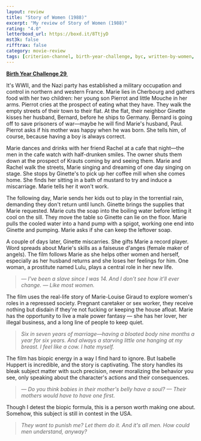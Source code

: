 ```yaml
---
layout: review
title: "Story of Women (1988)"
excerpt: "My review of Story of Women (1988)"
rating: "4.0"
letterboxd_url: https://boxd.it/8TtjyD
mst3k: false
rifftrax: false
category: movie-review
tags: [criterion-channel, birth-year-challenge, byc, written-by-women, edited-by-women, solidarity, 1001-movies]
---
```


<b><a href="https://boxd.it/sWI7Y/detail" target="_blank" rel="noopener">Birth Year Challenge 29 </a></b>

It's WWII, and the Nazi party has established a military occupation and control in northern and western France. Marie lies in Cherbourg and gathers food with her two children: her young son Pierrot and little Mouche in her arms. Pierrot cries at the prospect of eating what they have. They walk the empty streets of their town to their flat. At the flat, their neighbor Ginette kisses her husband, Bernard, before he ships to Germany. Bernard is going off to save prisoners of war—maybe he will find Marie's husband, Paul. Pierrot asks if his mother was happy when he was born. She tells him, of course, because having a boy is always correct.

Marie dances and drinks with her friend Rachel at a cafe that night—the men in the cafe watch with half-drunken smiles. The owner shuts them down at the prospect of Krauts coming by and seeing them. Marie and Rachel walk the streets, Marie singing and dreaming of one day singing on stage. She stops by Ginette's to pick up her coffee mill when she comes home. She finds her sitting in a bath of mustard to try and induce a miscarriage. Marie tells her it won't work.

The following day, Marie sends her kids out to play in the torrential rain, demanding they don't return until lunch. Ginette brings the supplies that Marie requested. Marie cuts the soap into the boiling water before letting it cool on the sill. They move the table so Ginette can lie on the floor. Marie pulls the cooled water into a hand pump with a spigot, working one end into Ginette and pumping. Marie asks if she can keep the leftover soap.

A couple of days later, Ginette miscarries. She gifts Marie a record player. Word spreads about Marie's skills as a faiseuse d'anges (female maker of angels). The film follows Marie as she helps other women and herself, especially as her husband returns and she loses her feelings for him. One woman, a prostitute named Lulu, plays a central role in her new life.

<blockquote><i>— I've been a slave since I was 14. And I don't see how it'll ever change.
— Like most women.</i></blockquote>

The film uses the real-life story of Marie-Louise Giraud to explore women's roles in a repressed society. Pregnant caretaker or sex worker, they receive nothing but disdain if they're not fucking or keeping the house afloat. Marie has the opportunity to live a male power fantasy — she has her lover, her illegal business, and a long line of people to keep quiet.

<blockquote><i>Six in seven years of marriage—having a bloated body nine months a year for six years. And always a starving little one hanging at my breast. I feel like a cow. I hate myself. </i></blockquote>

The film has biopic energy in a way I find hard to ignore. But Isabelle Huppert is incredible, and the story is captivating. The story handles its bleak subject matter with such precision, never moralizing the behavior you see, only speaking about the character's actions and their consequences.

<blockquote><i>— Do you think babies in their mother's belly have a soul?
— Their mothers would have to have one first.</i></blockquote>

Though I detest the biopic formula, this is a person worth making one about. Somehow, this subject is still in contest in the USA.

<blockquote><i>They want to punish me? Let them do it. And it's all men. How could men understand, anyway? </i></blockquote>
